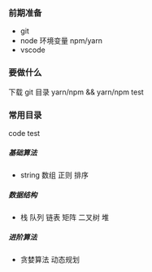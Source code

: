 ### 前期准备  
  * git 
  * node   环境变量  npm/yarn
  * vscode  
### 要做什么 
  下载 git 目录     yarn/npm && yarn/npm test
### 常用目录
  code test
##### 基础算法
  * string  数组 正则 排序 
##### 数据结构
  * 栈 队列 链表 矩阵 二叉树 堆
##### 进阶算法
  * 贪婪算法 动态规划 